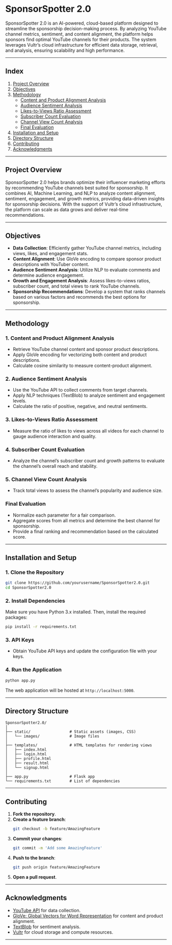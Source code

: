 # **SponsorSpotter 2.0**

SponsorSpotter 2.0 is an AI-powered, cloud-based platform designed to streamline the sponsorship decision-making process. By analyzing YouTube channel metrics, sentiment, and content alignment, the platform helps sponsors find optimal YouTube channels for their products. The system leverages Vultr’s cloud infrastructure for efficient data storage, retrieval, and analysis, ensuring scalability and high performance.

---

## **Index**

1. [Project Overview](#project-overview)
2. [Objectives](#objectives)
3. [Methodology](#methodology)
   - [Content and Product Alignment Analysis](#content-and-product-alignment-analysis)
   - [Audience Sentiment Analysis](#audience-sentiment-analysis)
   - [Likes-to-Views Ratio Assessment](#likes-to-views-ratio-assessment)
   - [Subscriber Count Evaluation](#subscriber-count-evaluation)
   - [Channel View Count Analysis](#channel-view-count-analysis)
   - [Final Evaluation](#final-evaluation)
4. [Installation and Setup](#installation-and-setup)
5. [Directory Structure](#directory-structure)
6. [Contributing](#contributing)
7. [Acknowledgments](#acknowledgments)

---

## **Project Overview**

SponsorSpotter 2.0 helps brands optimize their influencer marketing efforts by recommending YouTube channels best suited for sponsorship. It combines AI, Machine Learning, and NLP to analyze content alignment, sentiment, engagement, and growth metrics, providing data-driven insights for sponsorship decisions. With the support of Vultr’s cloud infrastructure, the platform can scale as data grows and deliver real-time recommendations.

---

## **Objectives**

- **Data Collection**: Efficiently gather YouTube channel metrics, including views, likes, and engagement stats.
- **Content Alignment**: Use GloVe encoding to compare sponsor product descriptions with YouTuber content.
- **Audience Sentiment Analysis**: Utilize NLP to evaluate comments and determine audience engagement.
- **Growth and Engagement Analysis**: Assess likes-to-views ratios, subscriber count, and total views to rank YouTube channels.
- **Sponsorship Recommendations**: Develop a system that ranks channels based on various factors and recommends the best options for sponsorship.

---

## **Methodology**

### **1. Content and Product Alignment Analysis**
- Retrieve YouTube channel content and sponsor product descriptions.
- Apply GloVe encoding for vectorizing both content and product descriptions.
- Calculate cosine similarity to measure content-product alignment.

### **2. Audience Sentiment Analysis**
- Use the YouTube API to collect comments from target channels.
- Apply NLP techniques (TextBlob) to analyze sentiment and engagement levels.
- Calculate the ratio of positive, negative, and neutral sentiments.

### **3. Likes-to-Views Ratio Assessment**
- Measure the ratio of likes to views across all videos for each channel to gauge audience interaction and quality.

### **4. Subscriber Count Evaluation**
- Analyze the channel’s subscriber count and growth patterns to evaluate the channel’s overall reach and stability.

### **5. Channel View Count Analysis**
- Track total views to assess the channel’s popularity and audience size.

### **Final Evaluation**
- Normalize each parameter for a fair comparison.
- Aggregate scores from all metrics and determine the best channel for sponsorship.
- Provide a final ranking and recommendation based on the calculated score.

---

## **Installation and Setup**

### **1. Clone the Repository**
```bash
git clone https://github.com/yourusername/SponsorSpotter2.0.git
cd SponsorSpotter2.0
```

### **2. Install Dependencies**
Make sure you have Python 3.x installed. Then, install the required packages:
```bash
pip install -r requirements.txt
```

### **3. API Keys**
- Obtain YouTube API keys and update the configuration file with your keys.

### **4. Run the Application**
```bash
python app.py
```

The web application will be hosted at `http://localhost:5000`.

---

## **Directory Structure**

```
SponsorSpotter2.0/
│
├── static/                 # Static assets (images, CSS)
│   └── images/             # Image files
│
├── templates/              # HTML templates for rendering views
│   ├── index.html
│   ├── login.html
│   ├── profile.html
│   ├── result.html
│   └── signup.html
│
├── app.py                  # Flask app
└── requirements.txt        # List of dependencies
```

---

## **Contributing**

1. **Fork the repository**.
2. **Create a feature branch**:
   ```bash
   git checkout -b feature/AmazingFeature
   ```
3. **Commit your changes**:
   ```bash
   git commit -m 'Add some AmazingFeature'
   ```
4. **Push to the branch**:
   ```bash
   git push origin feature/AmazingFeature
   ```
5. **Open a pull request**.

---

## **Acknowledgments**

- [YouTube API](https://developers.google.com/youtube/v3) for data collection.
- [GloVe: Global Vectors for Word Representation](https://nlp.stanford.edu/projects/glove/) for content and product alignment.
- [TextBlob](https://textblob.readthedocs.io/en/dev/) for sentiment analysis.
- [Vultr](https://www.vultr.com) for cloud storage and compute resources.

---
